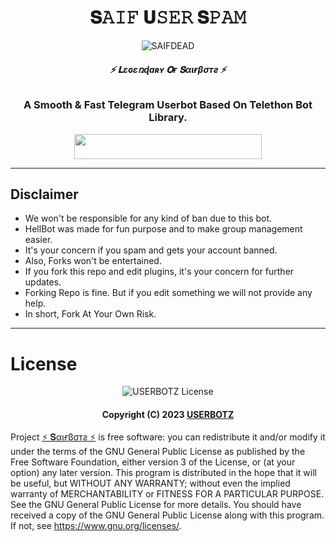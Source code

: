 <h1 align="center">
  <b>𝐒𝙰𝙸𝙵 𝐔𝚂𝙴𝚁 𝐒𝙿𝙰𝙼</b>
</h1>

<p align="center">
  <img src="https://telegra.ph/file/ef25c527dba62a5917022.jpg" alt="SAIFDEAD">
</p>

<h6 align="center">
  <b>⚡ 𝐋ɛɢɛռɖaʀʏ 𝐎ғ 𝐒αιғβσтƨ ⚡</b>
</h6>

<h3 align="center">
  <b>A Smooth & Fast Telegram Userbot Based On Telethon Bot Library.</b>
</h3>





<p align="center"><a href="https://dashboard.heroku.com/new?template=https://github.com/SAIFDEAD/USERBOTZ"> <img src="https://img.shields.io/badge/Deploy%20On%heroku-red?style=for-the-badge&logo=heroku" width="300" height="40.0"/></a></p>






------
## Disclaimer
- We won't be responsible for any kind of ban due to this bot.
- HellBot was made for fun purpose and to make group management easier.
- It's your concern if you spam and gets your account banned.
- Also, Forks won't be entertained.
- If you fork this repo and edit plugins, it's your concern for further updates.
- Forking Repo is fine. But if you edit something we will not provide any help.
- In short, Fork At Your Own Risk.

------
# License

<p align="center">
    <img src="https://www.gnu.org/graphics/gplv3-or-later.png" alt="USERBOTZ License">
</p>

<h4 align="center">
    Copyright (C) 2023 <a href="https://github.com/SAIFDEAD">USERBOTZ</a>
</h4>

Project [⚡ 𝐒αιғβσтƨ ⚡](https://github.com/SAIFDEAD/USERBOTZ) is free software: you can redistribute it and/or modify
it under the terms of the GNU General Public License as published by
the Free Software Foundation, either version 3 of the License, or
(at your option) any later version.
This program is distributed in the hope that it will be useful,
but WITHOUT ANY WARRANTY; without even the implied warranty of
MERCHANTABILITY or FITNESS FOR A PARTICULAR PURPOSE.  See the
GNU General Public License for more details.
You should have received a copy of the GNU General Public License
along with this program. If not, see <https://www.gnu.org/licenses/>.

